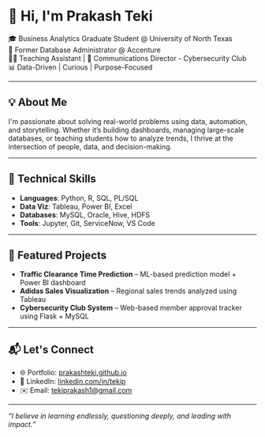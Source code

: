 # 👋 Hi, I'm Prakash Teki

🎓 Business Analytics Graduate Student @ University of North Texas  
💼 Former Database Administrator @ Accenture  
🧑‍🏫 Teaching Assistant | 📢 Communications Director - Cybersecurity Club  
📊 Data-Driven | Curious | Purpose-Focused

---

## 💡 About Me
I'm passionate about solving real-world problems using data, automation, and storytelling. Whether it’s building dashboards, managing large-scale databases, or teaching students how to analyze trends, I thrive at the intersection of people, data, and decision-making.

---

## 🔧 Technical Skills
- **Languages**: Python, R, SQL, PL/SQL  
- **Data Viz**: Tableau, Power BI, Excel  
- **Databases**: MySQL, Oracle, Hive, HDFS  
- **Tools**: Jupyter, Git, ServiceNow, VS Code

---

## 📁 Featured Projects
- **Traffic Clearance Time Prediction** – ML-based prediction model + Power BI dashboard  
- **Adidas Sales Visualization** – Regional sales trends analyzed using Tableau  
- **Cybersecurity Club System** – Web-based member approval tracker using Flask + MySQL

---

## 📬 Let's Connect
- 🌐 Portfolio: [prakashteki.github.io](https://prakash3s.github.io/prakashteki.github.io/)  
- 💼 LinkedIn: [linkedin.com/in/tekip](https://linkedin.com/in/tekip)  
- ✉️ Email: tekiprakash1@gmail.com

---

_“I believe in learning endlessly, questioning deeply, and leading with impact.”_

